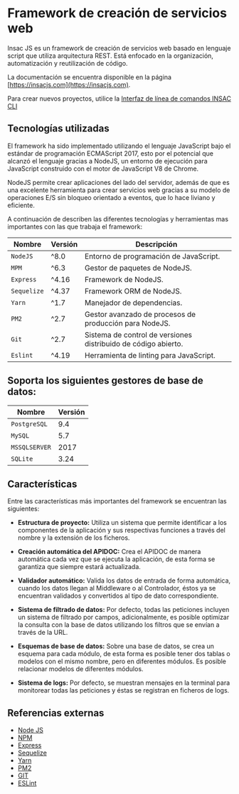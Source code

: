 
# Framework de creación de servicios web

Insac JS es un framework de creación de servicios web basado en lenguaje script que utiliza arquitectura REST. Está enfocado en la organización, automatización y reutilización de código.

La documentación se encuentra disponible en la página [https://insacjs.com](https://insacjs.com).

Para crear nuevos proyectos, utilice la [Interfaz de línea de comandos INSAC CLI](https://github.com/insacjs/insac-cli)

## Tecnologías utilizadas

El framework ha sido implementado utilizando el lenguaje JavaScript bajo el estándar de programación ECMAScript 2017, esto por el potencial que alcanzó el lenguaje gracias a NodeJS, un entorno de ejecución para JavaScript construido con el motor de JavaScript V8 de Chrome.

NodeJS permite crear aplicaciones del lado del servidor, además de que es una excelente herramienta para crear servicios web gracias a su modelo de operaciones E/S sin bloqueo orientado a eventos, que lo hace liviano y eficiente.

A continuación de describen las diferentes tecnologías y herramientas mas importantes con las que trabaja el framework:

| Nombre      | Versión  | Descripción                                                    |
| ----------- | -------- | -------------------------------------------------------------- |
| `NodeJS`    | ^8.0     | Entorno de programación de JavaScript.                         |
| `MPM`       | ^6.3     | Gestor de paquetes de NodeJS.                                  |
| `Express`   | ^4.16    | Framework de NodeJS.                                           |
| `Sequelize` | ^4.37    | Framework ORM de NodeJS.                                       |
| `Yarn`      | ^1.7     | Manejador de dependencias.                                     |
| `PM2`       | ^2.7     | Gestor avanzado de procesos de producción para NodeJS.         |
| `Git`       | ^2.7     | Sistema de control de versiones distribuido de código abierto. |
| `Eslint`    | ^4.19    | Herramienta de linting para JavaScript.                        |

## Soporta los siguientes gestores de base de datos:

| Nombre        | Versión  |
| ------------- | -------- |
| `PostgreSQL`  | 9.4      |
| `MySQL`       | 5.7      |
| `MSSQLSERVER` | 2017     |
| `SQLite`      | 3.24     |

## Características

Entre las características más importantes del framework se encuentran las siguientes:

- **Estructura de proyecto:** Utiliza un sistema que permite identificar a los componentes de la aplicación y sus respectivas funciones a través del nombre y la extensión de los ficheros.

- **Creación automática del APIDOC:** Crea el APIDOC de manera automática cada vez que se ejecuta la aplicación, de esta forma se garantiza que siempre estará actualizada.

- **Validador automático:** Valida los datos de entrada de forma automática, cuando los datos llegan al Middleware o al Controlador, éstos ya se encuentran validados y convertidos al tipo de dato correspondiente.

- **Sistema de filtrado de datos:** Por defecto, todas las peticiones incluyen un sistema de filtrado por campos, adicionalmente, es posible optimizar la consulta con la base de datos utilizando los filtros que se envían a través de la URL.

- **Esquemas de base de datos:** Sobre una base de datos, se crea un esquema para cada módulo, de esta forma es posible tener dos tablas o modelos con el mismo nombre, pero en diferentes módulos. Es posible relacionar modelos de diferentes módulos.

- **Sistema de logs:** Por defecto, se muestran mensajes en la terminal para monitorear todas las peticiones y éstas se registran en ficheros de logs.

## Referencias externas

- [Node JS](https://nodejs.org/es/)
- [NPM](https://www.npmjs.com/)
- [Express](http://expressjs.com/es/)
- [Sequelize](http://docs.sequelizejs.com/)
- [Yarn](https://yarnpkg.com/es-ES/)
- [PM2](http://pm2.keymetrics.io/)
- [GIT](https://git-scm.com/)
- [ESLint](https://eslint.org/)

